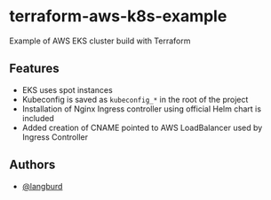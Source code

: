 
# terraform-aws-k8s-example

Example of AWS EKS cluster build with Terraform

## Features

- EKS uses spot instances
- Kubeconfig is saved as `kubeconfig_*` in the root of the project
- Installation of Nginx Ingress controller using official Helm chart is included
- Added creation of CNAME pointed to AWS LoadBalancer used by Ingress Controller
  
## Authors

- [@langburd](https://www.github.com/langburd)
